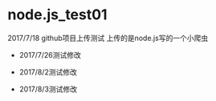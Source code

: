# node.js_test01
2017/7/18
github项目上传测试
上传的是node.js写的一个小爬虫



- 2017/7/26测试修改

- 2017/8/2测试修改

- 2017/8/3测试修改

  ​

